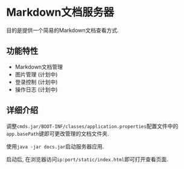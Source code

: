 # Markdown文档服务器

目的是提供一个简易的Markdown文档查看方式.

## 功能特性

* Markdown文档管理
* 图片管理 (计划中)
* 登录控制 (计划中)
* 操作日志 (计划中)

## 详细介绍

调整`cmds.jar/BOOT-INF/classes/application.properties`配置文件中的`app.basePath`键即可更改管理的文档文件夹.

使用`java -jar docs.jar`启动服务器应用.

启动后, 在浏览器访问`ip:port/static/index.html`即可打开查看页面.

